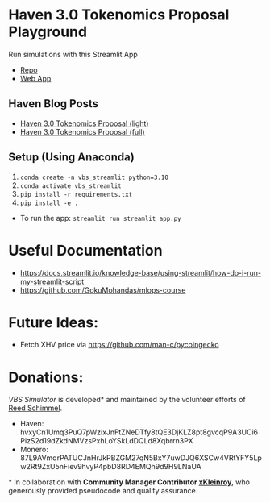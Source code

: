 # Haven 3.0 Tokenomics Proposal Playground
Run simulations with this Streamlit App
- [Repo](https://github.com/Reed-Schimmel/haven-vbs-streamlit)
- [Web App](https://vbs-simulator.streamlit.app/)

## Haven Blog Posts
- [Haven 3.0 Tokenomics Proposal (light)](https://havenprotocol.org/2022/10/03/haven-3-0-tokenomics-proposal-light/)
- [Haven 3.0 Tokenomics Proposal (full)](https://havenprotocol.org/2022/10/02/haven-3-0-tokenomics-proposal/)

<!-- # TODOs
-TODO: add `pip install -e .` somewhere
- update deps https://docs.streamlit.io/streamlit-cloud/get-started/deploy-an-app/app-dependencies
- update cloud pointed file https://docs.streamlit.io/streamlit-cloud/get-started/deploy-an-app
- Must I `pip install -e .` before each test? -->

## Setup (Using Anaconda)
1. `conda create -n vbs_streamlit python=3.10`
1. `conda activate vbs_streamlit`
1. `pip install -r requirements.txt`
1. `pip install -e .`

- To run the app: `streamlit run streamlit_app.py`
<!-- - To run the tests: `pytest` -->


# Useful Documentation
- https://docs.streamlit.io/knowledge-base/using-streamlit/how-do-i-run-my-streamlit-script
- https://github.com/GokuMohandas/mlops-course

# Future Ideas:
- Fetch XHV price via https://github.com/man-c/pycoingecko

# Donations:
*VBS Simulator* is developed\* and maintained by the volunteer efforts of [Reed Schimmel](https://github.com/Reed-Schimmel).
- Haven: hvxyCn1Umq3PuQ7pWzixJnFtZNeDTfy8tQE3DjKLZ8pt8gvcqP9A3UCi6PizS2d19dZkdNMVzsPxhLoYSkLdDQLd8Xqbrrn3PX
- Monero: 87L9AVmqrPATUCJnHrJkPBZGM27qN5BxY7uwDJQ6XSCw4VRtYFY5Lpw2Rt9ZxU5nFiev9hvyP4pbD8RD4EMQh9d9H9LNaUA

\* In collaboration with **Community Manager
Contributor [xKleinroy](https://havenprotocol.org/team/)**, who generously provided pseudocode and quality assurance.